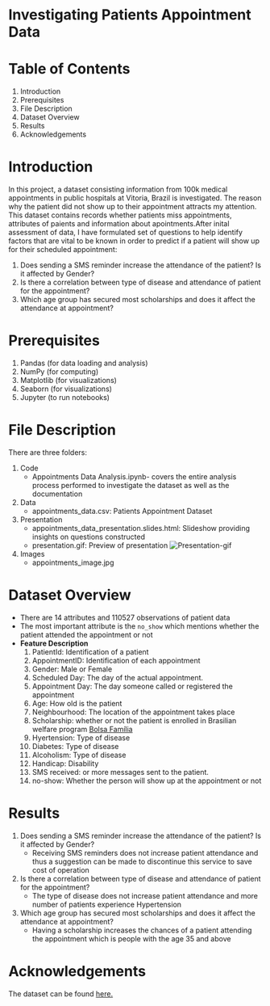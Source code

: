 # Investigating Patients Appointment Data

# Table of Contents
1. Introduction
2. Prerequisites
3. File Description
4. Dataset Overview
5. Results
6. Acknowledgements

# Introduction
In this project, a dataset consisting information from 100k medical appointments in public hospitals at Vitoria, Brazil is investigated. The reason why the patient did not show up to their appointment attracts my attention. This dataset contains records whether patients miss appointments, attributes of paients and information about apointments.After inital assessment of data, I have formulated set of questions to help identify factors that are vital to be known in order to predict if a patient will show up for their scheduled appointment:
1. Does sending a SMS reminder increase the attendance of the patient? Is it affected by Gender?
2. Is there a correlation between type of disease and attendance of patient for the appointment?
3. Which age group has secured most scholarships and does it affect the attendance at appointment?

# Prerequisites
1. Pandas (for data loading and analysis)
2. NumPy (for computing)
3. Matplotlib (for visualizations)
4. Seaborn (for visualizations)
5. Jupyter (to run notebooks)

# File Description
There are three folders:
1. Code
   - Appointments Data Analysis.ipynb- covers the entire analysis process performed to investigate the dataset as well as the documentation
2. Data
   - appointments_data.csv: Patients Appointment Dataset
3. Presentation
   - appointments_data_presentation.slides.html: Slideshow providing insights on questions constructed
   - presentation.gif: Preview of presentation
   ![Presentation-gif](Presentation/presentation.gif)
4. Images 
   - appointments_image.jpg

# Dataset Overview
- There are 14 attributes and 110527 observations of patient data
- The most important attribute is the `no_show` which mentions whether the patient attended the appointment or not
- **Feature Description**
   1. PatientId: Identification of a patient
   2. AppointmentID: Identification of each appointment
   3. Gender: Male or Female
   4. Scheduled Day: The day of the actual appointment.
   5. Appointment Day: The day someone called or registered the appointment
   6. Age: How old is the patient
   7. Neighbourhood: The location of the appointment takes place
   8. Scholarship: whether or not the patient is enrolled in Brasilian welfare program [Bolsa Família](https://en.wikipedia.org/wiki/Bolsa_Fam%C3%ADlia)
   9. Hyertension: Type of disease
   10. Diabetes: Type of disease
   11. Alcoholism: Type of disease
   12. Handicap: Disability
   13. SMS received: or more messages sent to the patient.
   14. no-show: Whether the person will show up at the appointment or not

# Results
1. Does sending a SMS reminder increase the attendance of the patient? Is it affected by Gender?
     - Receiving SMS reminders does not increase patient attendance and thus a suggestion can be made to discontinue this service to save cost of operation
2. Is there a correlation between type of disease and attendance of patient for the appointment?
     - The type of disease does not increase patient attendance and more number of patients experience Hypertension
3. Which age group has secured most scholarships and does it affect the attendance at appointment?
     - Having a scholarship increases the chances of a patient attending the appointment which is people with the age 35 and above

# Acknowledgements
The dataset can be found [here.](https://www.kaggle.com/joniarroba/noshowappointments)
